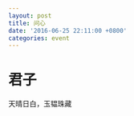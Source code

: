 ```yaml
---
layout: post
title: 问心
date: '2016-06-25 22:11:00 +0800'
categories: event
---
```


# 君子

天晴日白，玉韫珠藏
